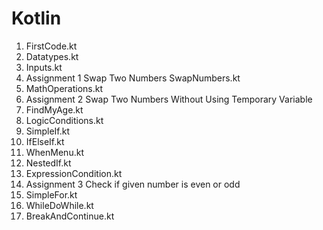 # Kotlin

1. FirstCode.kt
2. Datatypes.kt
3. Inputs.kt
4. Assignment 1 Swap Two Numbers SwapNumbers.kt
5. MathOperations.kt
6. Assignment 2 Swap Two Numbers Without Using Temporary Variable
7. FindMyAge.kt
8. LogicConditions.kt
9. SimpleIf.kt
10. IfElseIf.kt
11. WhenMenu.kt
12. NestedIf.kt
13. ExpressionCondition.kt
14. Assignment 3 Check if given number is even or odd
15. SimpleFor.kt
16. WhileDoWhile.kt
17. BreakAndContinue.kt